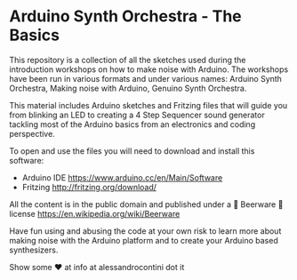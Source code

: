# Arduino Synth Orchestra - The Basics

This repository is a collection of all the sketches used during the introduction workshops on how to make noise with Arduino.
The workshops have been run in various formats and under various names: Arduino Synth Orchestra, Making noise with Arduino, Genuino Synth Orchestra.

This material includes Arduino sketches and Fritzing files that will guide you from blinking an LED to creating a 4 Step Sequencer sound generator tackling most of the Arduino basics from an electronics and coding perspective.

To open and use the files you will need to download and install this software:
+ Arduino IDE https://www.arduino.cc/en/Main/Software
+ Fritzing http://fritzing.org/download/

All the content is in the public domain and published under a 🍺 Beerware 🍺 license https://en.wikipedia.org/wiki/Beerware

Have fun using and abusing the code at your own risk to learn more about making noise with the Arduino platform and to create your Arduino based synthesizers.

Show some ♥ at
info at alessandrocontini dot it︎
